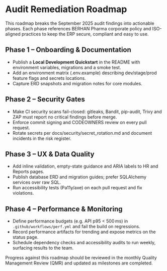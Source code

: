 # Audit Remediation Roadmap

This roadmap breaks the September 2025 audit findings into actionable phases. Each phase references BERHAN Pharma corporate policy and ISO-aligned practices to keep the ERP secure, compliant and easy to use.

## Phase 1 – Onboarding & Documentation
- Publish a **Local Development Quickstart** in the README with environment variables, migrations and a smoke test.
- Add an environment matrix (.env.example) describing dev/stage/prod feature flags and secrets locations.
- Capture ERD snapshots and migration notes for core modules.

## Phase 2 – Security Gates
- Make CI security scans fail-closed: gitleaks, Bandit, pip-audit, Trivy and ZAP must report no critical findings before merge.
- Enforce commit signing and CODEOWNERS review on every pull request.
- Rotate secrets per docs/security/secret_rotation.md and document incidents in the risk register.

## Phase 3 – UX & Data Quality
- Add inline validation, empty-state guidance and ARIA labels to HR and Reports pages.
- Publish database ERD and migration guides; prefer SQLAlchemy services over raw SQL.
- Run accessibility tests (Pa11y/axe) on each pull request and fix violations.

## Phase 4 – Performance & Monitoring
- Define performance budgets (e.g. API p95 < 500 ms) in `.github/workflows/perf.yml` and fail the build on regressions.
- Record performance artifacts for trending and expose metrics on the status page.
- Schedule dependency checks and accessibility audits to run weekly, surfacing results to the team.

Progress against this roadmap should be reviewed in the monthly Quality Management Review (QMR) and updated as milestones are completed.
